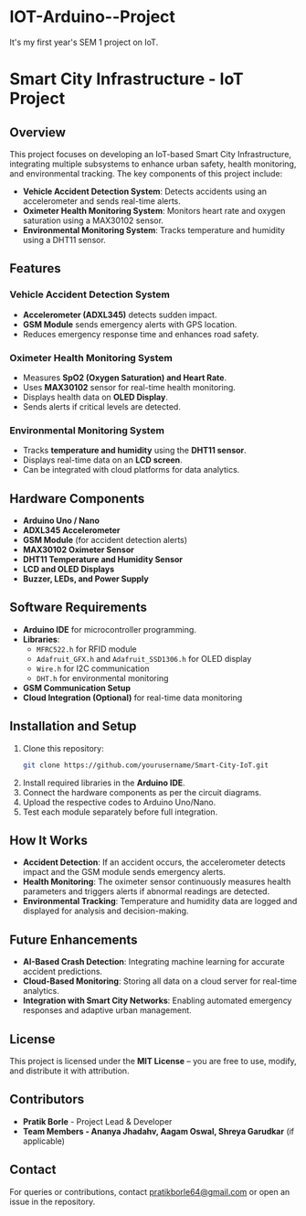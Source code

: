 # IOT-Arduino--Project
It's my first year's SEM 1 project on IoT.

# Smart City Infrastructure - IoT Project

## Overview
This project focuses on developing an IoT-based Smart City Infrastructure, integrating multiple subsystems to enhance urban safety, health monitoring, and environmental tracking. The key components of this project include:
- **Vehicle Accident Detection System**: Detects accidents using an accelerometer and sends real-time alerts.
- **Oximeter Health Monitoring System**: Monitors heart rate and oxygen saturation using a MAX30102 sensor.
- **Environmental Monitoring System**: Tracks temperature and humidity using a DHT11 sensor.

## Features
### Vehicle Accident Detection System
- **Accelerometer (ADXL345)** detects sudden impact.
- **GSM Module** sends emergency alerts with GPS location.
- Reduces emergency response time and enhances road safety.

### Oximeter Health Monitoring System
- Measures **SpO2 (Oxygen Saturation) and Heart Rate**.
- Uses **MAX30102** sensor for real-time health monitoring.
- Displays health data on **OLED Display**.
- Sends alerts if critical levels are detected.

### Environmental Monitoring System
- Tracks **temperature and humidity** using the **DHT11 sensor**.
- Displays real-time data on an **LCD screen**.
- Can be integrated with cloud platforms for data analytics.

## Hardware Components
- **Arduino Uno / Nano**
- **ADXL345 Accelerometer**
- **GSM Module** (for accident detection alerts)
- **MAX30102 Oximeter Sensor**
- **DHT11 Temperature and Humidity Sensor**
- **LCD and OLED Displays**
- **Buzzer, LEDs, and Power Supply**

## Software Requirements
- **Arduino IDE** for microcontroller programming.
- **Libraries**:
  - `MFRC522.h` for RFID module
  - `Adafruit_GFX.h` and `Adafruit_SSD1306.h` for OLED display
  - `Wire.h` for I2C communication
  - `DHT.h` for environmental monitoring
- **GSM Communication Setup**
- **Cloud Integration (Optional)** for real-time data monitoring

## Installation and Setup
1. Clone this repository:
   ```sh
   git clone https://github.com/yourusername/Smart-City-IoT.git
   ```
2. Install required libraries in the **Arduino IDE**.
3. Connect the hardware components as per the circuit diagrams.
4. Upload the respective codes to Arduino Uno/Nano.
5. Test each module separately before full integration.

## How It Works
- **Accident Detection**: If an accident occurs, the accelerometer detects impact and the GSM module sends emergency alerts.
- **Health Monitoring**: The oximeter sensor continuously measures health parameters and triggers alerts if abnormal readings are detected.
- **Environmental Tracking**: Temperature and humidity data are logged and displayed for analysis and decision-making.

## Future Enhancements
- **AI-Based Crash Detection**: Integrating machine learning for accurate accident predictions.
- **Cloud-Based Monitoring**: Storing all data on a cloud server for real-time analytics.
- **Integration with Smart City Networks**: Enabling automated emergency responses and adaptive urban management.

## **License**  
This project is licensed under the **MIT License** – you are free to use, modify, and distribute it with attribution.

## Contributors
- **Pratik Borle** - Project Lead & Developer
- **Team Members - Ananya Jhadahv, Aagam Oswal, Shreya Garudkar** (if applicable)

## Contact
For queries or contributions, contact pratikborle64@gmail.com or open an issue in the repository.

